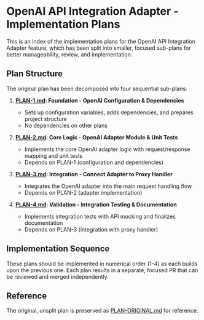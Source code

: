 # OpenAI API Integration Adapter - Implementation Plans

This is an index of the implementation plans for the OpenAI API Integration Adapter feature, which has been split into smaller, focused sub-plans for better manageability, review, and implementation.

## Plan Structure

The original plan has been decomposed into four sequential sub-plans:

1. **[PLAN-1.md](./PLAN-1.md): Foundation - OpenAI Configuration & Dependencies**
   - Sets up configuration variables, adds dependencies, and prepares project structure
   - No dependencies on other plans

2. **[PLAN-2.md](./PLAN-2.md): Core Logic - OpenAI Adapter Module & Unit Tests**
   - Implements the core OpenAI adapter logic with request/response mapping and unit tests
   - Depends on PLAN-1 (configuration and dependencies)

3. **[PLAN-3.md](./PLAN-3.md): Integration - Connect Adapter to Proxy Handler**
   - Integrates the OpenAI adapter into the main request handling flow
   - Depends on PLAN-2 (adapter implementation)

4. **[PLAN-4.md](./PLAN-4.md): Validation - Integration Testing & Documentation**
   - Implements integration tests with API mocking and finalizes documentation
   - Depends on PLAN-3 (integration with proxy handler)

## Implementation Sequence

These plans should be implemented in numerical order (1-4) as each builds upon the previous one. Each plan results in a separate, focused PR that can be reviewed and merged independently.

## Reference

The original, unsplit plan is preserved as [PLAN-ORIGINAL.md](./PLAN-ORIGINAL.md) for reference.